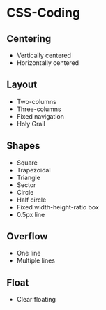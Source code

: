 # CSS-Coding

## Centering
* Vertically centered
* Horizontally centered

## Layout
* Two-columns
* Three-columns
* Fixed navigation
* Holy Grail

## Shapes
* Square
* Trapezoidal
* Triangle
* Sector
* Circle
* Half circle
* Fixed width-height-ratio box
* 0.5px line

## Overflow
* One line
* Multiple lines

## Float
* Clear floating
